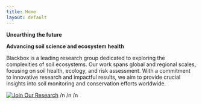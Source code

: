 ```yaml
---
title: Home
layout: default
---
```


**Unearthing the future**

**Advancing soil science and ecosystem health**

Blackbox is a leading research group dedicated to exploring the complexities of soil ecosystems. Our work spans global and regional scales, focusing on soil health, ecology, and risk assessment. With a commitment to innovative research and impactful results, we aim to provide crucial insights into soil monitoring and conservation efforts worldwide.

[![Join Our Research](https://gist.github.com/cxmeel/0dbc95191f239b631c3874f4ccf114e2/raw/SERVICE.svg)](https://example.com/...)
/n
/n
/n
